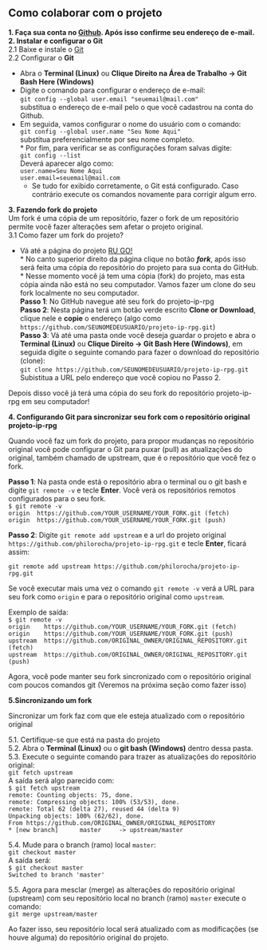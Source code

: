 
## Como colaborar com o projeto

__1. Faça sua conta no [Github](https://github.com/). Após isso confirme seu endereço de e-mail.__  
__2. Instalar e configurar o Git__  
2.1 Baixe e instale o [Git](https://git-scm.com/)  
2.2 Configurar o __Git__  
  * Abra o __Terminal (Linux)__ ou __Clique Direito na Área de Trabalho -> Git Bash Here (Windows)__  
   * Digite o comando para configurar o endereço de e-mail:  
    `git config --global user.email "seuemail@mail.com"`  
    substitua o endereço de e-mail pelo o que você cadastrou na conta do Github.
   * Em seguida, vamos configurar o nome do usuário com o comando:  
    `git config --global user.name "Seu Nome Aqui"`  
    substitua preferencialmente por seu nome completo.  
    * Por fim, para verificar se as configurações foram salvas digite:  
      `git config --list`  
      Deverá aparecer algo como:  
      `user.name=Seu Nome Aqui`  
     `user.email=seuemail@mail.com`  
     * Se tudo for exibido corretamente, o Git está configurado. Caso contrário execute os comandos novamente para corrigir algum erro.  
     
__3. Fazendo fork do projeto__  
Um fork é uma cópia de um repositório, fazer o fork de um repositório permite você fazer alterações sem afetar o projeto original.  
3.1 Como fazer um fork do projeto?  
   * Vá até a página do projeto [RU GO!](https://github.com/philorocha/projeto-ip-rpg)  
    * No canto superior direito da página clique no botão __*fork*__, após isso será feita uma cópia do repositório do projeto para sua conta do GitHub.  
    * Nesse momento você já tem uma cópia (fork) do projeto, mas esta cópia ainda não está no seu computador. Vamos fazer um clone do seu fork localmente no seu computador.  
        __Passo 1__: No GitHub navegue até seu fork do projeto-ip-rpg  
        __Passo 2__: Nesta página terá um botão verde escrito __Clone or Download__, clique nele e __copie__ o endereço (algo como `https://github.com/SEUNOMEDEUSUARIO/projeto-ip-rpg.git`)  
        __Passo 3__: Vá até uma pasta onde você deseja guardar o projeto e abra o __Terminal (Linux)__ ou __Clique Direito -> Git Bash Here (Windows)__, em seguida digite o seguinte comando para fazer o download do repositório (clone):  
        `git clone https://github.com/SEUNOMEDEUSUARIO/projeto-ip-rpg.git`  
Subistitua a URL pelo endereço que você copiou no Passo 2.  
        
Depois disso você já terá uma cópia do seu fork do repositório projeto-ip-rpg em seu computador!  
        
__4. Configurando Git para sincronizar seu fork com o repositório original projeto-ip-rpg__  

Quando você faz um fork do projeto, para propor mudanças no repositório original você pode configurar o Git para puxar (pull) as atualizações do original, também chamado de upstream, que é o repositório que você fez o fork.  

__Passo 1__: Na pasta onde está o repositório abra o terminal ou o git bash e digite `git remote -v` e tecle __Enter__. Você verá os repositórios remotos configurados para o seu fork.  
`$ git remote -v`  
`origin  https://github.com/YOUR_USERNAME/YOUR_FORK.git (fetch)`  
`origin  https://github.com/YOUR_USERNAME/YOUR_FORK.git (push)`  

__Passo 2__: Digite `git remote add upstream` e a url do projeto original `https://github.com/philorocha/projeto-ip-rpg.git` e tecle __Enter__, ficará assim:  

`git remote add upstream https://github.com/philorocha/projeto-ip-rpg.git`  

Se você executar mais uma vez o comando `git remote -v` verá a URL para seu fork como `origin` e para o repositório original como `upstream`.  

Exemplo de saída:  
`$ git remote -v`  
`origin    https://github.com/YOUR_USERNAME/YOUR_FORK.git (fetch)`  
`origin    https://github.com/YOUR_USERNAME/YOUR_FORK.git (push)`  
`upstream  https://github.com/ORIGINAL_OWNER/ORIGINAL_REPOSITORY.git (fetch)`  
`upstream  https://github.com/ORIGINAL_OWNER/ORIGINAL_REPOSITORY.git (push)`  

Agora, você pode manter seu fork sincronizado com o repositório original com poucos comandos git (Veremos na próxima seção como fazer isso)  

__5.Sincronizando um fork__  

Sincronizar um fork faz com que ele esteja atualizado com o repositório original  

5.1. Certifique-se que está na pasta do projeto  
5.2. Abra o __Terminal (Linux)__ ou o __git bash (Windows)__ dentro dessa pasta.  
5.3. Execute o seguinte comando para trazer as atualizações do repositório original:  
`git fetch upstream`  
A saída será algo parecido com:  
`$ git fetch upstream`  
`remote: Counting objects: 75, done.`  
`remote: Compressing objects: 100% (53/53), done.`  
`remote: Total 62 (delta 27), reused 44 (delta 9)`  
`Unpacking objects: 100% (62/62), done.`  
`From https://github.com/ORIGINAL_OWNER/ORIGINAL_REPOSITORY`  
`* [new branch]      master     -> upstream/master`  

5.4. Mude para o branch (ramo) local `master`:  
`git checkout master`  
A saída será:  
`$ git checkout master`  
`Switched to branch 'master'`  

5.5. Agora para mesclar (merge) as alterações do repositório original (upstream) com seu repositório local no branch (ramo) `master` execute o comando:  
`git merge upstream/master`  

Ao fazer isso, seu repositório local será atualizado com as modificações (se houve alguma) do repositório original do projeto.  
